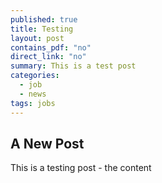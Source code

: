 ```yaml
---
published: true
title: Testing
layout: post
contains_pdf: "no"
direct_link: "no"
summary: This is a test post
categories: 
  - job
  - news
tags: jobs
---
```


## A New Post

This is a testing post - the content
